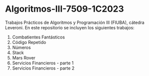 # Algoritmos-III-7509-1C2023
Trabajos Prácticos de Algoritmos y Programación III (FIUBA), cátedra Leveroni.
En este repositorio se incluyen los siguientes trabajos: 
1. Combatientes Fantásticos
2. Código Repetido
3. Números
4. Stack
5. Mars Rover
6. Servicios Financieros - parte 1
7. Servicios Financieros - parte 2
